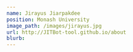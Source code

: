 ```yaml
---
name: Jirayus Jiarpakdee
position: Monash University
image_path: /images/jirayus.jpg
url: http://JITBot-tool.github.io/about
blurb: 
---
```


